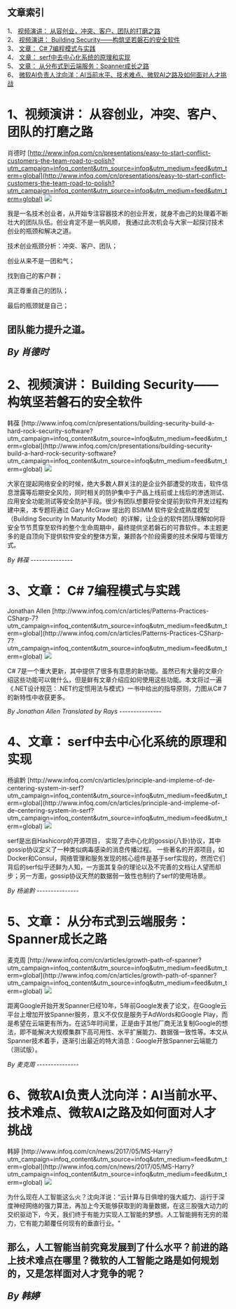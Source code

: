 ## 文章索引
1、 <a href="#1视频演讲-从容创业冲突客户团队的打磨之路" >视频演讲： 从容创业，冲突、客户、团队的打磨之路</a><br/>
2、 <a href="#2视频演讲-building-security构筑坚若磐石的安全软件" >视频演讲： Building Security——构筑坚若磐石的安全软件</a><br/>
3、 <a href="#3文章-c#-7编程模式与实践" >文章： C# 7编程模式与实践</a><br/>
4、 <a href="#4文章-serf中去中心化系统的原理和实现" >文章： serf中去中心化系统的原理和实现</a><br/>
5、 <a href="#5文章-从分布式到云端服务spanner成长之路" >文章： 从分布式到云端服务：Spanner成长之路</a><br/>
6、 <a href="#6微软ai负责人沈向洋ai当前水平技术难点微软ai之路及如何面对人才挑战" >微软AI负责人沈向洋：AI当前水平、技术难点、微软AI之路及如何面对人才挑战</a><br/><h1 id="#title_0" >1、视频演讲： 从容创业，冲突、客户、团队的打磨之路</h1>
肖德时
[http://www.infoq.com/cn/presentations/easy-to-start-conflict-customers-the-team-road-to-polish?utm_campaign=infoq_content&utm_source=infoq&utm_medium=feed&utm_term=global](http://www.infoq.com/cn/presentations/easy-to-start-conflict-customers-the-team-road-to-polish?utm_campaign=infoq_content&utm_source=infoq&utm_medium=feed&utm_term=global)
<img src="http://www.infoq.com/resource/presentations/easy-to-start-conflict-customers-the-team-road-to-polish/zh/mediumimage/xiaodeshi_270.jpg"/><p>我是一名技术创业者，从开始专注容器技术的创业开发，就身不由己的处理着不断壮大的团队队伍。创业肯定不是一帆风顺， 我通过此次机会与大家一起探讨技术创业的瓶颈和解决之道。
技术创业瓶颈分析：冲突、客户、团队；
创业从来不是一团和气；
找到自己的客户群；
真正尊重自己的团队；
最后的瓶颈就是自己；
团队能力提升之道。</p> <i>By 肖德时</i>
---------------
<h1 id="#title_1" >2、视频演讲： Building Security——构筑坚若磐石的安全软件</h1>
韩葆
[http://www.infoq.com/cn/presentations/building-security-build-a-hard-rock-security-software?utm_campaign=infoq_content&utm_source=infoq&utm_medium=feed&utm_term=global](http://www.infoq.com/cn/presentations/building-security-build-a-hard-rock-security-software?utm_campaign=infoq_content&utm_source=infoq&utm_medium=feed&utm_term=global)
<img src="http://www.infoq.com/resource/presentations/building-security-build-a-hard-rock-security-software/zh/mediumimage/hanbao270.jpg"/><p>大家在提起网络安全的时候，绝大多数人群关注的是企业外部遭受的攻击，软件信息泄露等后期安全风险，同时相关的防护集中于产品上线前或上线后的渗透测试、应用安全功能测试等安全防护手段。很少有团队想要将安全提前到软件开发过程构建中来，本专题将通过 Gary McGraw 提出的 BSIMM 软件安全成熟度模型（Building Security In Maturity Model）的详解，让企业的软件团队理解如何将安全节节贯穿至软件的整个生命周期中，最终提供坚若磐石的可靠软件。本主题更多的是自顶向下提供软件安全的整体方案，兼顾各个阶段需要的技术保障与管理方式。</p> <i>By 韩葆</i>
---------------
<h1 id="#title_2" >3、文章： C# 7编程模式与实践</h1>
Jonathan Allen
[http://www.infoq.com/cn/articles/Patterns-Practices-CSharp-7?utm_campaign=infoq_content&utm_source=infoq&utm_medium=feed&utm_term=global](http://www.infoq.com/cn/articles/Patterns-Practices-CSharp-7?utm_campaign=infoq_content&utm_source=infoq&utm_medium=feed&utm_term=global)
<img src="http://www.infoq.com/resource/articles/Patterns-Practices-CSharp-7/zh/headerimage/jonathancsharp-large.jpg"/><p>C# 7是一个重大更新，其中提供了很多有意思的新功能。虽然已有大量的文章介绍这些功能可以做什么，但是鲜有文章介绍应如何使用这些功能。本文将过一遍《.NET设计规范：.NET约定惯用法与模式》一书中给出的指导原则，力图从C# 7的新特性中收获更多。</p> <i>By Jonathan Allen</i> <i> Translated by Rays</i>
---------------
<h1 id="#title_3" >4、文章： serf中去中心化系统的原理和实现</h1>
杨谕黔
[http://www.infoq.com/cn/articles/principle-and-impleme-of-de-centering-system-in-serf?utm_campaign=infoq_content&utm_source=infoq&utm_medium=feed&utm_term=global](http://www.infoq.com/cn/articles/principle-and-impleme-of-de-centering-system-in-serf?utm_campaign=infoq_content&utm_source=infoq&utm_medium=feed&utm_term=global)
<img src="http://www.infoq.com/resource/articles/principle-and-impleme-of-de-centering-system-in-serf/zh/smallimage/mapping-logo.jpg"/><p>serf是出自Hashicorp的开源项目， 实现了去中心化的gossip(八卦)协议，其中gossip协议定义了一种类似病毒感染的消息传播过程。 一些著名的开源项目，如Docker和Consul，网络管理和服务发现的核心组件是基于serf实现的，然而它们背后的serf似乎还鲜为人知，一方面其复杂的理论以及不完善的文档让人望而却步；另一方面，gossip协议天然的数据弱一致性也制约了serf的使用场景。</p> <i>By  杨谕黔</i>
---------------
<h1 id="#title_4" >5、文章： 从分布式到云端服务：Spanner成长之路</h1>
麦克周
[http://www.infoq.com/cn/articles/growth-path-of-spanner?utm_campaign=infoq_content&utm_source=infoq&utm_medium=feed&utm_term=global](http://www.infoq.com/cn/articles/growth-path-of-spanner?utm_campaign=infoq_content&utm_source=infoq&utm_medium=feed&utm_term=global)
<img src="http://www.infoq.com/resource/articles/growth-path-of-spanner/zh/smallimage/image_java-magician.jpg"/><p>距离Google开始开发Spanner已经10年，5年前Google发表了论文，在Google云平台上增加开放Spanner服务，意义不仅仅是服务于AdWords和Google Play，而是希望在云端更有所为。在这5年时间里，正是由于其他厂商无法复制Google的想法，即不能解决大规模集群下高可用性、水平扩展能力、数据强一致性等。本文从Spanner技术着手，逐渐引出最近的特大消息：Google开放Spanner云端能力（测试版）。</p> <i>By 麦克周</i>
---------------
<h1 id="#title_5" >6、微软AI负责人沈向洋：AI当前水平、技术难点、微软AI之路及如何面对人才挑战</h1>
韩婷
[http://www.infoq.com/cn/news/2017/05/MS-Harry?utm_campaign=infoq_content&utm_source=infoq&utm_medium=feed&utm_term=global](http://www.infoq.com/cn/news/2017/05/MS-Harry?utm_campaign=infoq_content&utm_source=infoq&utm_medium=feed&utm_term=global)
<img src="http://www.infoq.com/styles/i/logo_bigger.jpg"/><p>为什么现在人工智能这么火？沈向洋说：“云计算与日俱增的强大威力、运行于深度神经网络的强力算法，再加上今天能够获取到的海量数据，在这三股强大动力的交织驱动下，今天，我们终于有能力实现人工智能的梦想。人工智能拥有无穷的潜力，它有能力颠覆任何现有的垂直行业。"

那么，人工智能当前究竟发展到了什么水平？前进的路上技术难点在哪里？微软的人工智能之路是如何规划的，又是怎样面对人才竞争的呢？</p> <i>By 韩婷</i>
---------------